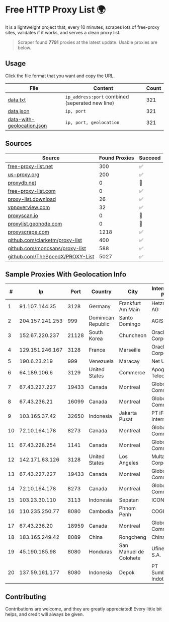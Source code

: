 
# Free HTTP Proxy List 🌍

It is a lightweight project that, every 10 minutes, scrapes lots of free-proxy sites, validates if it works, and serves a clean proxy list.


> Scraper found **7791** proxies at the latest update. Usable proxies are below.

## Usage

Click the file format that you want and copy the URL.


|File|Content|Count|
|----|-------|-----|
|[data.txt](https://raw.githubusercontent.com/themiralay/Proxy-List-World/master/data.txt)|`ip_address:port` combined (seperated new line)|321|
|[data.json](https://raw.githubusercontent.com/themiralay/Proxy-List-World/master/data.json)|`ip, port`|321|
|[data-with-geolocation.json](https://raw.githubusercontent.com/themiralay/Proxy-List-World/master/data-with-geolocation.json)|`ip, port, geolocation`|321|

## Sources

|Source|Found Proxies|Succeed|
|------|-------------|-------|
|[free-proxy-list.net](https://free-proxy-list.net)|300|✅|
|[us-proxy.org](https://www.us-proxy.org)|200|✅|
|[proxydb.net](http://proxydb.net)|0|🚫|
|[free-proxy-list.com](https://free-proxy-list.com/?page=&port=&type%5B%5D=http&type%5B%5D=https&up_time=0&search=Search)|0|✅|
|[proxy-list.download](https://www.proxy-list.download/HTTP)|26|✅|
|[vpnoverview.com](https://vpnoverview.com/privacy/anonymous-browsing/free-proxy-servers)|32|✅|
|[proxyscan.io](https://www.proxyscan.io)|0|🚫|
|[proxylist.geonode.com](https://proxylist.geonode.com/api/proxy-list?limit=300&page=1&sort_by=lastChecked&sort_type=desc&protocols=http,https)|0|🚫|
|[proxyscrape.com](https://api.proxyscrape.com/v2/?request=displayproxies&protocol=http&timeout=10000&country=all&ssl=all&anonymity=all)|1218|✅|
|[github.com/clarketm/proxy-list](https://raw.githubusercontent.com/clarketm/proxy-list/master/proxy-list-raw.txt)|400|✅|
|[github.com/monosans/proxy-list](https://raw.githubusercontent.com/monosans/proxy-list/main/proxies/http.txt)|588|✅|
|[github.com/TheSpeedX/PROXY-List](https://raw.githubusercontent.com/TheSpeedX/PROXY-List/master/http.txt)|5027|✅|


## Sample Proxies With Geolocation Info

|#|Ip|Port|Country|City|Internet Service Provider|
|-|--|----|-------|----|-------------------------|
|1|91.107.144.35|3128|Germany|Frankfurt Am Main|Hetzner Online AG|
|2|204.157.241.253|999|Dominican Republic|Santo Domingo|AGIS|
|3|152.67.220.237|21128|South Korea|Chuncheon|Oracle Corporation|
|4|129.151.246.167|3128|France|Marseille|Oracle Corporation|
|5|190.6.23.219|999|Venezuela|Maracay|Net Uno|
|6|64.189.106.6|3129|United States|Commerce|Apogee Telecom Inc.|
|7|67.43.227.227|19433|Canada|Montreal|GloboTech Communications|
|8|67.43.236.21|16099|Canada|Montreal|GloboTech Communications|
|9|103.165.37.42|32650|Indonesia|Jakarta Pusat|PT iForte Global Internet|
|10|72.10.164.178|8273|Canada|Montreal|GloboTech Communications|
|11|67.43.228.254|1141|Canada|Montreal|GloboTech Communications|
|12|142.171.63.126|3128|United States|Los Angeles|Multacom Corporation|
|13|67.43.227.227|19433|Canada|Montreal|GloboTech Communications|
|14|72.10.164.178|8273|Canada|Montreal|GloboTech Communications|
|15|103.23.30.110|3113|Indonesia|Sepatan|ICON+|
|16|110.235.250.77|8080|Cambodia|Phnom Penh|COGETEL Co|
|17|67.43.236.20|18959|Canada|Montreal|GloboTech Communications|
|18|183.165.249.42|8089|China|Rongcheng|Chinanet|
|19|45.190.185.98|8080|Honduras|San Manuel de Colohete|Ufinet Panama S.A.|
|20|137.59.161.177|8080|Indonesia|Depok|PT SumberKoneksi Indotelematika|



## Contributing

Contributions are welcome, and they are greatly appreciated! Every
little bit helps, and credit will always be given.

